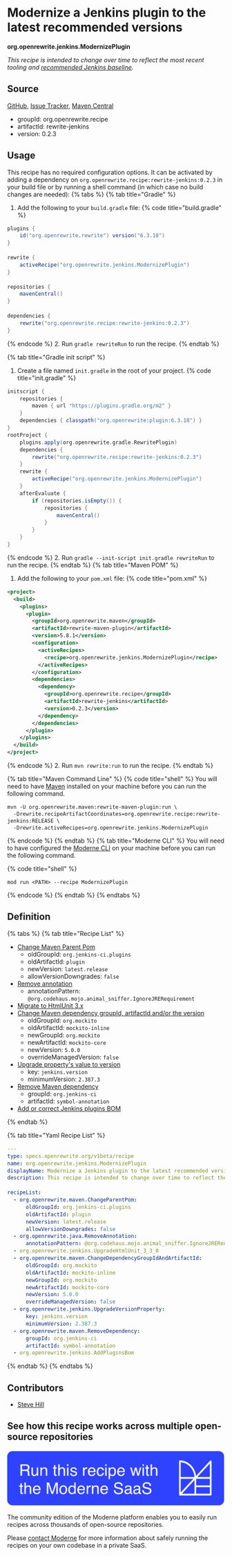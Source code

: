 # Modernize a Jenkins plugin to the latest recommended versions

**org.openrewrite.jenkins.ModernizePlugin**

_This recipe is intended to change over time to reflect the most recent tooling and [recommended Jenkins baseline](https://www.jenkins.io/doc/developer/plugin-development/choosing-jenkins-baseline/)._

## Source

[GitHub](https://github.com/openrewrite/rewrite-jenkins/blob/main/src/main/resources/META-INF/rewrite/rewrite.yml), [Issue Tracker](https://github.com/openrewrite/rewrite-jenkins/issues), [Maven Central](https://central.sonatype.com/artifact/org.openrewrite.recipe/rewrite-jenkins/0.2.3/jar)

* groupId: org.openrewrite.recipe
* artifactId: rewrite-jenkins
* version: 0.2.3


## Usage

This recipe has no required configuration options. It can be activated by adding a dependency on `org.openrewrite.recipe:rewrite-jenkins:0.2.3` in your build file or by running a shell command (in which case no build changes are needed): 
{% tabs %}
{% tab title="Gradle" %}
1. Add the following to your `build.gradle` file:
{% code title="build.gradle" %}
```groovy
plugins {
    id("org.openrewrite.rewrite") version("6.3.18")
}

rewrite {
    activeRecipe("org.openrewrite.jenkins.ModernizePlugin")
}

repositories {
    mavenCentral()
}

dependencies {
    rewrite("org.openrewrite.recipe:rewrite-jenkins:0.2.3")
}
```
{% endcode %}
2. Run `gradle rewriteRun` to run the recipe.
{% endtab %}

{% tab title="Gradle init script" %}
1. Create a file named `init.gradle` in the root of your project.
{% code title="init.gradle" %}
```groovy
initscript {
    repositories {
        maven { url "https://plugins.gradle.org/m2" }
    }
    dependencies { classpath("org.openrewrite:plugin:6.3.18") }
}
rootProject {
    plugins.apply(org.openrewrite.gradle.RewritePlugin)
    dependencies {
        rewrite("org.openrewrite.recipe:rewrite-jenkins:0.2.3")
    }
    rewrite {
        activeRecipe("org.openrewrite.jenkins.ModernizePlugin")
    }
    afterEvaluate {
        if (repositories.isEmpty()) {
            repositories {
                mavenCentral()
            }
        }
    }
}
```
{% endcode %}
2. Run `gradle --init-script init.gradle rewriteRun` to run the recipe.
{% endtab %}
{% tab title="Maven POM" %}
1. Add the following to your `pom.xml` file:
{% code title="pom.xml" %}
```xml
<project>
  <build>
    <plugins>
      <plugin>
        <groupId>org.openrewrite.maven</groupId>
        <artifactId>rewrite-maven-plugin</artifactId>
        <version>5.8.1</version>
        <configuration>
          <activeRecipes>
            <recipe>org.openrewrite.jenkins.ModernizePlugin</recipe>
          </activeRecipes>
        </configuration>
        <dependencies>
          <dependency>
            <groupId>org.openrewrite.recipe</groupId>
            <artifactId>rewrite-jenkins</artifactId>
            <version>0.2.3</version>
          </dependency>
        </dependencies>
      </plugin>
    </plugins>
  </build>
</project>
```
{% endcode %}
2. Run `mvn rewrite:run` to run the recipe.
{% endtab %}

{% tab title="Maven Command Line" %}
{% code title="shell" %}
You will need to have [Maven](https://maven.apache.org/download.cgi) installed on your machine before you can run the following command.

```shell
mvn -U org.openrewrite.maven:rewrite-maven-plugin:run \
  -Drewrite.recipeArtifactCoordinates=org.openrewrite.recipe:rewrite-jenkins:RELEASE \
  -Drewrite.activeRecipes=org.openrewrite.jenkins.ModernizePlugin
```
{% endcode %}
{% endtab %}
{% tab title="Moderne CLI" %}
You will need to have configured the [Moderne CLI](https://docs.moderne.io/moderne-cli/cli-intro) on your machine before you can run the following command.

{% code title="shell" %}
```shell
mod run <PATH> --recipe ModernizePlugin
```
{% endcode %}
{% endtab %}
{% endtabs %}

## Definition

{% tabs %}
{% tab title="Recipe List" %}
* [Change Maven Parent Pom](../maven/changeparentpom.md)
  * oldGroupId: `org.jenkins-ci.plugins`
  * oldArtifactId: `plugin`
  * newVersion: `latest.release`
  * allowVersionDowngrades: `false`
* [Remove annotation](../java/removeannotation.md)
  * annotationPattern: `@org.codehaus.mojo.animal_sniffer.IgnoreJRERequirement`
* [Migrate to HtmlUnit 3.x](../jenkins/upgradehtmlunit_3_3_0.md)
* [Change Maven dependency groupId, artifactId and/or the version](../maven/changedependencygroupidandartifactid.md)
  * oldGroupId: `org.mockito`
  * oldArtifactId: `mockito-inline`
  * newGroupId: `org.mockito`
  * newArtifactId: `mockito-core`
  * newVersion: `5.0.0`
  * overrideManagedVersion: `false`
* [Upgrade property's value to version](../jenkins/upgradeversionproperty.md)
  * key: `jenkins.version`
  * minimumVersion: `2.387.3`
* [Remove Maven dependency](../maven/removedependency.md)
  * groupId: `org.jenkins-ci`
  * artifactId: `symbol-annotation`
* [Add or correct Jenkins plugins BOM](../jenkins/addpluginsbom.md)

{% endtab %}

{% tab title="Yaml Recipe List" %}
```yaml
---
type: specs.openrewrite.org/v1beta/recipe
name: org.openrewrite.jenkins.ModernizePlugin
displayName: Modernize a Jenkins plugin to the latest recommended versions
description: This recipe is intended to change over time to reflect the most recent tooling and [recommended Jenkins baseline](https://www.jenkins.io/doc/developer/plugin-development/choosing-jenkins-baseline/).

recipeList:
  - org.openrewrite.maven.ChangeParentPom:
      oldGroupId: org.jenkins-ci.plugins
      oldArtifactId: plugin
      newVersion: latest.release
      allowVersionDowngrades: false
  - org.openrewrite.java.RemoveAnnotation:
      annotationPattern: @org.codehaus.mojo.animal_sniffer.IgnoreJRERequirement
  - org.openrewrite.jenkins.UpgradeHtmlUnit_3_3_0
  - org.openrewrite.maven.ChangeDependencyGroupIdAndArtifactId:
      oldGroupId: org.mockito
      oldArtifactId: mockito-inline
      newGroupId: org.mockito
      newArtifactId: mockito-core
      newVersion: 5.0.0
      overrideManagedVersion: false
  - org.openrewrite.jenkins.UpgradeVersionProperty:
      key: jenkins.version
      minimumVersion: 2.387.3
  - org.openrewrite.maven.RemoveDependency:
      groupId: org.jenkins-ci
      artifactId: symbol-annotation
  - org.openrewrite.jenkins.AddPluginsBom

```
{% endtab %}
{% endtabs %}

## Contributors
* [Steve Hill](mailto:sghill.dev@gmail.com)


## See how this recipe works across multiple open-source repositories

[![Moderne Link Image](/.gitbook/assets/ModerneRecipeButton.png)](https://app.moderne.io/recipes/org.openrewrite.jenkins.ModernizePlugin)

The community edition of the Moderne platform enables you to easily run recipes across thousands of open-source repositories.

Please [contact Moderne](https://moderne.io/product) for more information about safely running the recipes on your own codebase in a private SaaS.
